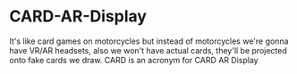 # CARD-AR-Display
It's like card games on motorcycles but instead of motorcycles we're gonna have VR/AR headsets, also we won't have actual cards, they'll be projected onto fake cards we draw.
CARD is an acronym for CARD AR Display
